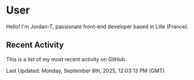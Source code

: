 # User

Hello! I'm Jordan-T, passionate front-end developer based in Lille (France).

## Recent Activity

This is a list of my most recent activity on GitHub.

<!--RECENT_ACTIVITY:start-->
<!--RECENT_ACTIVITY:end-->

<!--RECENT_ACTIVITY:last_update-->
Last Updated: Monday, September 8th, 2025, 12:03:13 PM (GMT)
<!--RECENT_ACTIVITY:last_update_end-->
